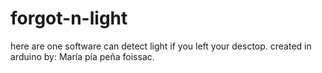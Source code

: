 # forgot-n-light
here are one software can detect light if you left your desctop. 
created in arduino by: María pía peña foissac.